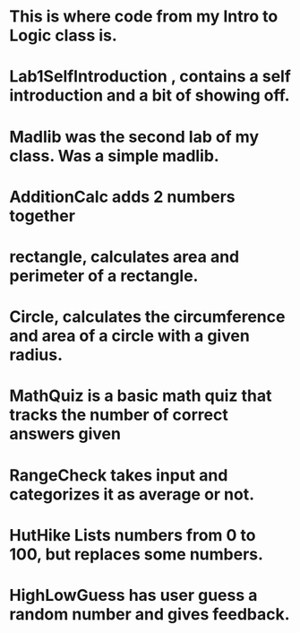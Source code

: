 # This is where code from my Intro to Logic class is.
# Lab1SelfIntroduction , contains a self introduction and a bit of showing off.
# Madlib was the second lab of my class. Was a simple madlib.
# AdditionCalc adds 2 numbers together
# rectangle, calculates area and perimeter of a rectangle.
# Circle, calculates the circumference and area of a circle with a given radius.
# MathQuiz is a basic math quiz that tracks the number of correct answers given
# RangeCheck takes input and categorizes it as average or not.
# HutHike Lists numbers from 0 to 100, but replaces some numbers.
# HighLowGuess has user guess a random number and gives feedback.
